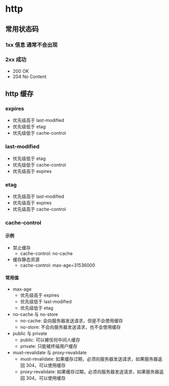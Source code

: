 # http
## 常用状态码
### 1xx 信息 通常不会出现
### 2xx 成功
- 200 OK
- 204 No Content
## http 缓存
### expires
- 优先级高于 last-modified
- 优先级低于 etag
- 优先级低于 cache-control
### last-modified
- 优先级低于 etag
- 优先级低于 cache-control
- 优先级高于 expires
### etag
- 优先级高于 last-modified
- 优先级高于 expires
- 优先级高于 cache-control
### cache-control
#### 示例
- 禁止缓存
  - cache-control: no-cache
- 缓存静态资源
  - cache-control: max-age=31536000
#### 常用值
- max-age
  - 优先级高于 expires
  - 优先级低于 last-modified
  - 优先级低于 etag
- no-cache 与 no-store
  - no-cache: 会向服务器发送请求，但是不会使用缓存
  - no-store: 不会向服务器发送请求，也不会使用缓存
- public 与 private
  - public: 可以被任何中间人缓存
  - private: 只能被终端用户缓存
- must-revalidate 与 proxy-revalidate
  - must-revalidate: 如果缓存过期，必须向服务器发送请求，如果服务器返回 304，可以使用缓存
  - proxy-revalidate: 如果缓存过期，必须向服务器发送请求，如果服务器返回 304，可以使用缓存
